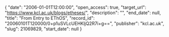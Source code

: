 {
  "date": "2006-01-01T12:00:00", 
  "open_access": true, 
  "target_url": "https://www.kcl.ac.uk/blogs/etheses/", 
  "description": "", 
  "end_date": null, 
  "title": "From Entry to EThOS", 
  "record_id": "20060101T120000/0+p1uSVLcUEHKljQ2R7i+g==", 
  "publisher": "kcl.ac.uk", 
  "slug": 21069829, 
  "start_date": null
}

